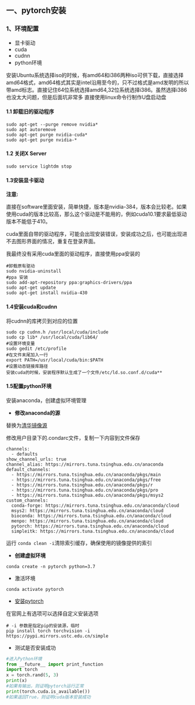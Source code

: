 ## 一、pytorch安装

### 1、环境配置

- 显卡驱动
- cuda
- cudnn
- python环境

安装Ubuntu系统选择iso的时候，有amd64和i386两种iso可供下载，直接选择amd64格式，amd64格式其实是intel沿用至今的，只不过格式是amd发明的所以带amd标志。直接记住64位系统选择amd64,32位系统选择i386。虽然选择i386也没太大问题，但是后面坑非常多
直接使用linux命令行制作U盘启动盘

#### 1.1 卸载旧的驱动程序

```shell
sudo apt-get --purge remove nvidia*
sudo apt autoremove
sudo apt-get purge nvidia-cuda*
sudo apt-get purge nvidia-*
```

#### 1.2 关闭X Server

```shell
sudo service lightdm stop
```

#### 1.3安装显卡驱动

**注意:**

直接在software里面安装，简单快捷，版本是nvidia-384，版本会比较老。如果使用cuda的版本比较高，那么这个驱动是不能用的，例如cuda10.1要求最低驱动版本不能低于410。

cuda里面自带的驱动程序，可能会出现安装错误，安装成功之后，也可能出现进不去图形界面的情况，重复在登录界面。

我最终没有采用cuda里面的驱动程序，直接使用ppa安装的

```shell
#卸载原有驱动
sudo nvidia-uninstall
#ppa 安装
sudo add-apt-repository ppa:graphics-drivers/ppa 
sudo apt-get update 
sudo apt-get install nvidia-430
```

#### 1.4安装cuda和cudnn

将cudnn的库拷贝到对应的位置

```shell
sudo cp cudnn.h /usr/local/cuda/include
sudo cp lib* /usr/local/cuda/lib64/
#设置环境变量
sudo gedit /etc/profile
#在文件末尾加入一行
export PATH=/usr/local/cuda/bin:$PATH
#设置动态链接库路径
安装cuda的时候，安装程序默认生成了一个文件/etc/ld.so.conf.d/cuda**
```

#### 1.5配置python环境

安装anaconda，创建虚拟环境管理

- **修改anaconda的源**

替换为[清华镜像源](https://mirror.tuna.tsinghua.edu.cn/help/anaconda/)

修改用户目录下的.condarc文件，复制一下内容到文件保存

```
channels:
  - defaults
show_channel_urls: true
channel_alias: https://mirrors.tuna.tsinghua.edu.cn/anaconda
default_channels:
  - https://mirrors.tuna.tsinghua.edu.cn/anaconda/pkgs/main
  - https://mirrors.tuna.tsinghua.edu.cn/anaconda/pkgs/free
  - https://mirrors.tuna.tsinghua.edu.cn/anaconda/pkgs/r
  - https://mirrors.tuna.tsinghua.edu.cn/anaconda/pkgs/pro
  - https://mirrors.tuna.tsinghua.edu.cn/anaconda/pkgs/msys2
custom_channels:
  conda-forge: https://mirrors.tuna.tsinghua.edu.cn/anaconda/cloud
  msys2: https://mirrors.tuna.tsinghua.edu.cn/anaconda/cloud
  bioconda: https://mirrors.tuna.tsinghua.edu.cn/anaconda/cloud
  menpo: https://mirrors.tuna.tsinghua.edu.cn/anaconda/cloud
  pytorch: https://mirrors.tuna.tsinghua.edu.cn/anaconda/cloud
  simpleitk: https://mirrors.tuna.tsinghua.edu.cn/anaconda/cloud
```

运行 `conda clean -i`清除索引缓存，确保使用的镜像提供的索引

- **创建虚拟环境**

```shell
conda create -n pytorch python=3.7
```

- 激活环境

```shell
conda activate pytorch
```
- [安装pytorch](https://pytorch.org/)

在官网上有选项可以选择自定义安装选项

```shell
# -i 参数是指定pip的安装源，临时
pip install torch torchvision -i https://pypi.mirrors.ustc.edu.cn/simple
```

- 测试是否安装成功
```python
#进入Python环境
from __future__ import print_function
import torch
x = torch.rand(5, 3)
print(x)
#如果有输出，则证明pytorch运行正常
print(torch.cuda.is_available())
#如果返回True，则证明cuda版本安装成功
```

